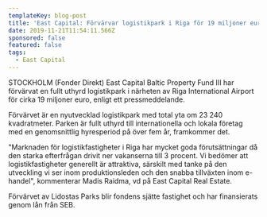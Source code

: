 ```yaml
---
templateKey: blog-post
title: 'East Capital: Förvärvar logistikpark i Riga för 19 miljoner euro'
date: 2019-11-21T11:54:11.566Z
sponsored: false
featured: false
tags:
  - East Capital
---
```

STOCKHOLM (Fonder Direkt) East Capital Baltic Property Fund III har förvärvat en fullt uthyrd logistikpark i närheten av Riga International Airport för cirka 19 miljoner euro, enligt ett pressmeddelande.



Förvärvet är en nyutvecklad logistikpark med total yta om 23 240 kvadratmeter. Parken är fullt uthyrd till internationella och lokala företag med en genomsnittlig hyresperiod på över fem år, framkommer det.



"Marknaden för logistikfastigheter i Riga har mycket goda förutsättningar då den starka efterfrågan drivit ner vakanserna till 3 procent. Vi bedömer att logistikfastigheter generellt är attraktiva, särskilt med tanke på den utveckling vi ser inom produktionsleden och den snabba tillväxten inom e-handel", kommenterar Madis Raidma, vd på East Capital Real Estate.



Förvärvet av Lidostas Parks blir fondens sjätte fastighet och har finansierats genom lån från SEB.
